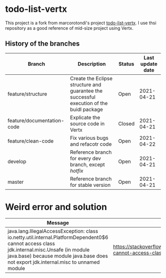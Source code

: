 # todo-list-vertx

This project is a fork from marcorotondi's project [todo-list-vertx](https://github.com/marcorotondi/todo-list-vertx.git). I use thsi repository as a good reference of mid-size project using Vertx.


## History of the branches

| Branch | Description | Status | Last update date |
|--------|-------------|--------|------------------|
| feature/structure | Create the Eclipse structure and guarantee the successful execution of the buidl package | Open | 2021-04-21 |
| feature/documentation-code | Explicate the source code in Vertx | Closed | 2021-04-21 |
| feature/clean-code| Fix various bugs and refacotr code | Open  | 2021-04-22 |
| develop | Reference branch for every dev branch, except _hotfix_ | Open | 2021-04-21 |
| master | Reference branch for stable version | Open | 2021-04-21 |



# Weird error and solution

| Message | Solution |
|---------|----------| 
| java.lang.IllegalAccessException: class io.netty.util.internal.PlatformDependent0$6 cannot access class jdk.internal.misc.Unsafe (in module java.base) because module java.base does not export jdk.internal.misc to unnamed module | https://stackoverflow.com/questions/57885828/netty-cannot-access-class-jdk-internal-misc-unsafe | 

